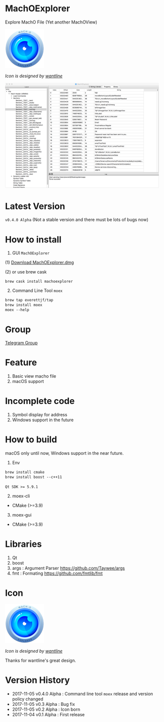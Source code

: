 # MachOExplorer

Explore MachO File (Yet another MachOView)

![MachOExplorerIcon](image/machoexplorer-small.png)

*Icon is designed by [wantline](https://weibo.com/wantline)*

![MachOExplorer](image/screenshot.png)

# Latest Version

`v0.4.0 Alpha` (Not a stable version and there must be lots of bugs now)

# How to install

1. GUI `MachOExplorer`

(1) [Download MachOExplorer.dmg](https://github.com/everettjf/MachOExplorer/releases)

(2) or use brew cask

```
brew cask install machoexplorer
```

2. Command Line Tool `moex`

```
brew tap everettjf/tap
brew install moex
moex --help
```

# Group

[Telegram Group](https://t.me/joinchat/FBhGpBHmk0r0R73bxYmNdA)

# Feature

1. Basic view macho file
2. macOS support

# Incomplete code

1. Symbol display for address
2. Windows support in the future

# How to build 

macOS only until now, Windows support in the near future.

1. Env

```
brew install cmake
brew install boost --c++11

Qt SDK >= 5.9.1
```

2. moex-cli

- CMake (>=3.9)

3. moex-gui

- CMake (>=3.9)



# Libraries

1. Qt
2. boost
3. args : Argument Parser https://github.com/Taywee/args
4. fmt : Formating https://github.com/fmtlib/fmt

# Icon

![MachOExplorer](image/machoexplorer-small.png)

*Icon is designed by [wantline](https://weibo.com/wantline)*

Thanks for wantline's great design.

# Version History

- 2017-11-05 v0.4.0 Alpha : Command line tool `moex` release and version policy changed
- 2017-11-05 v0.3 Alpha : Bug fix
- 2017-11-05 v0.2 Alpha : Icon born
- 2017-11-04 v0.1 Alpha : First release
